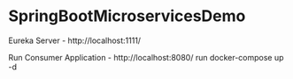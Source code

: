 # SpringBootMicroservicesDemo

Eureka Server - http://localhost:1111/

Run Consumer Application - http://localhost:8080/
run docker-compose up -d
